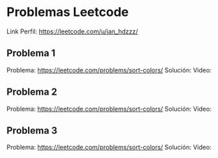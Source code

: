 # Problemas Leetcode
Link Perfil: https://leetcode.com/u/ian_hdzzz/

## Problema 1
Problema: https://leetcode.com/problems/sort-colors/ 
Solución: 
Video: 

## Problema 2
Problema: https://leetcode.com/problems/sort-colors/ 
Solución: 
Video: 

## Problema 3
Problema: https://leetcode.com/problems/sort-colors/ 
Solución: 
Video: 


